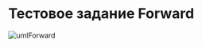 # Тестовое задание Forward

![umlForward](https://user-images.githubusercontent.com/55941971/216641858-70358743-b26e-4376-8b6d-89596229744f.png)
